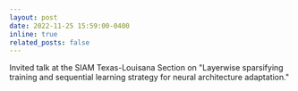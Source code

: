 ```yaml
---
layout: post
date: 2022-11-25 15:59:00-0400
inline: true
related_posts: false
---
```


Invited talk at the SIAM Texas-Louisana Section on "Layerwise sparsifying training and sequential learning strategy for neural architecture adaptation."
